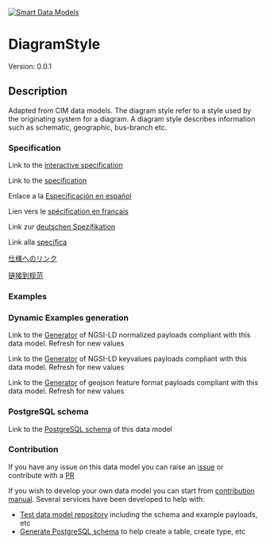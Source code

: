 [![Smart Data Models](https://smartdatamodels.org/wp-content/uploads/2022/01/SmartDataModels_logo.png "Logo")](https://smartdatamodels.org)
# DiagramStyle
Version: 0.0.1

## Description 

Adapted from CIM data models. The diagram style refer to a style used by the originating system for a diagram.  A diagram style describes information such as schematic, geographic, bus-branch etc.
### Specification

Link to the [interactive specification](https://swagger.lab.fiware.org/?url=https://smart-data-models.github.io/dataModel.EnergyCIM/DiagramStyle/swagger.yaml)

Link to the [specification](https://github.com/smart-data-models/dataModel.EnergyCIM/blob/master/DiagramStyle/doc/spec.md)

Enlace a la [Especificación en español](https://github.com/smart-data-models/dataModel.EnergyCIM/blob/master/DiagramStyle/doc/spec_ES.md)

Lien vers le [spécification en français](https://github.com/smart-data-models/dataModel.EnergyCIM/blob/master/DiagramStyle/doc/spec_FR.md)

Link zur [deutschen Spezifikation](https://github.com/smart-data-models/dataModel.EnergyCIM/blob/master/DiagramStyle/doc/spec_DE.md)

Link alla [specifica](https://github.com/smart-data-models/dataModel.EnergyCIM/blob/master/DiagramStyle/doc/spec_IT.md)

[仕様へのリンク](https://github.com/smart-data-models/dataModel.EnergyCIM/blob/master/DiagramStyle/doc/spec_JA.md)

[链接到规范](https://github.com/smart-data-models/dataModel.EnergyCIM/blob/master/DiagramStyle/doc/spec_ZH.md)
### Examples
### Dynamic Examples generation

Link to the [Generator](https://smartdatamodels.org/extra/ngsi-ld_generator.php?schemaUrl=https://raw.githubusercontent.com/smart-data-models/dataModel.EnergyCIM/master/DiagramStyle/schema.json&email=info@smartdatamodels.org) of NGSI-LD normalized payloads compliant with this data model. Refresh for new values

Link to the [Generator](https://smartdatamodels.org/extra/ngsi-ld_generator_keyvalues.php?schemaUrl=https://raw.githubusercontent.com/smart-data-models/dataModel.EnergyCIM/master/DiagramStyle/schema.json&email=info@smartdatamodels.org) of NGSI-LD keyvalues payloads compliant with this data model. Refresh for new values

Link to the [Generator](https://smartdatamodels.org/extra/geojson_features_generator.php?schemaUrl=https://raw.githubusercontent.com/smart-data-models/dataModel.EnergyCIM/master/DiagramStyle/schema.json&email=info@smartdatamodels.org) of geojson feature format payloads compliant with this data model. Refresh for new values
### PostgreSQL schema

Link to the [PostgreSQL schema](https://github.com/smart-data-models/dataModel.EnergyCIM/blob/master/DiagramStyle/schema.sql) of this data model
### Contribution

 If you have any issue on this data model you can raise an [issue](https://github.com/smart-data-models/dataModel.EnergyCIM/issues)  or contribute with a [PR](https://github.com/smart-data-models/dataModel.EnergyCIM/pulls)

 If you wish to develop your own data model you can start from [contribution manual](https://bit.ly/contribution_manual). Several services have been developed to help with: 
 - [Test data model repository](https://smartdatamodels.org/index.php/data-models-contribution-api/) including the schema and example payloads, etc
 - [Generate PostgreSQL schema](https://smartdatamodels.org/index.php/sql-service/) to help create a table, create type, etc